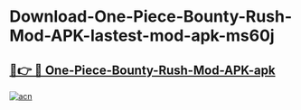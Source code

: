 # Download-One-Piece-Bounty-Rush-Mod-APK-lastest-mod-apk-ms60j

<h2><a href="https://apkcomod.com?title=One-Piece-Bounty-Rush-Mod-APK">🔗👉 🔴 One-Piece-Bounty-Rush-Mod-APK-apk </a></h2>

[![acn](https://github.com/user-attachments/assets/0f9c940e-d8b0-45ae-aac7-cd30a18b3e1c)](https://apkcomod.com?title=One-Piece-Bounty-Rush-Mod-APK)
